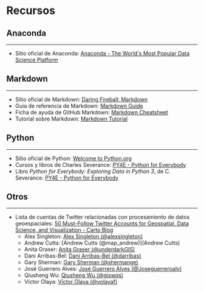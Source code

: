 # Recursos

## Anaconda
----------------------
- Sitio oficial de Anaconda: [Anaconda - The World's Most Popular Data Science Platform](https://www.anaconda.com/)

## Markdown
----------------------
- Sitio oficial de Markdown: [Daring Fireball: Markdown](https://daringfireball.net/projects/markdown/)
- Guía de referencia de Markdown: [Markdown Guide](https://www.markdownguide.org/)
- Ficha de ayuda de GitHub Markdown: [Markdown Cheatsheet](https://github.com/adam-p/markdown-here/wiki/Markdown-Cheatsheet)
- Tutorial sobre Markdown: [Markdown Tutorial](https://www.markdowntutorial.com/)

## Python
----------------------
- Sitio oficial de Python: [Welcome to Python.org](https://www.python.org/)
- Cursos y libros de Charles Severance: [PY4E - Python for Everybody](https://www.py4e.com/)
- Libro _Python for Everybody: Exploring Data in Python 3_, de C. Severance: [PY4E - Python for Everybody](https://www.py4e.com/book.php)

## Otros
----------------------
- Lista de cuentas de Twitter relacionadas con procesamiento de datos geoespaciales: [50 Must-Follow Twitter Accounts for Geospatial, Data Science, and Visualization - Carto Blog](https://carto.com/blog/twitter-guide-2018/)
    - Alex Singleton: [Alex Singleton (@alexsingleton)](https://twitter.com/alexsingleton)
    - Andrew Cutts: [Andrew Cutts (@map_andrew)](Andrew Cutts)
    - Anita Graser: [Anita Graser (@underdarkGIS)](https://twitter.com/underdarkGIS)
    - Dani Arribas-Bel: [Dani Arribas-Bel (@darribas)](https://twitter.com/darribas)
    - Gary Sherman: [Gary Sherman (@shermange)](https://twitter.com/shermange)
    - José Guerrero Alves: [José Guerrero Alves (@Joseguerreroalv)](https://twitter.com/Joseguerreroalv)
    - Qiusheng Wu: [Qiusheng Wu (@giswqs)](https://twitter.com/giswqs)
    - Víctor Olaya: [Víctor Olaya (@volayaf)](https://twitter.com/volayaf)
